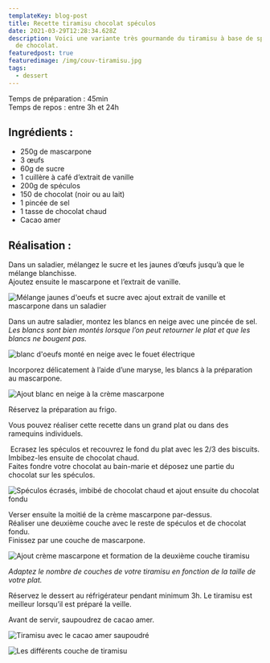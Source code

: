 ```yaml
---
templateKey: blog-post
title: Recette tiramisu chocolat spéculos
date: 2021-03-29T12:28:34.628Z
description: Voici une variante très gourmande du tiramisu à base de spéculos et
  de chocolat.
featuredpost: true
featuredimage: /img/couv-tiramisu.jpg
tags:
  - dessert
---
```

Temps de préparation : 45min\
Temps de repos : entre 3h et 24h

## Ingrédients :

* 250g de mascarpone
* 3 œufs
* 60g de sucre
* 1 cuillère à café d’extrait de vanille
* 200g de spéculos
* 150 de chocolat (noir ou au lait)
* 1 pincée de sel
* 1 tasse de chocolat chaud
* Cacao amer

## Réalisation :

Dans un saladier, mélangez le sucre et les jaunes d’œufs jusqu’à que le mélange blanchisse.\
Ajoutez ensuite le mascarpone et l’extrait de vanille. 

![Mélange jaunes d'oeufs et sucre avec ajout extrait de vanille et mascarpone dans un saladier  ](/img/ajout-mascarpone.jpg "Crème à la mascarpone ")

Dans un autre saladier, montez les blancs en neige avec une pincée de sel.\
*Les blancs sont bien montés lorsque l’on peut retourner le plat et que les blancs ne bougent pas.*

![blanc d'oeufs monté en neige avec le fouet électrique ](/img/blanc-monte-en-neige-.jpg "Blanc en neige ")

Incorporez délicatement à l’aide d’une maryse, les blancs à la préparation au mascarpone.

![Ajout blanc en neige à la crème mascarpone ](/img/ajout-blanc-neige-.jpg "Ajout blanc en neige ")

Réservez la préparation au frigo.

Vous pouvez réaliser cette recette dans un grand plat ou dans des ramequins individuels.

 Ecrasez les spéculos et recouvrez le fond du plat avec les 2/3 des biscuits. Imbibez-les ensuite de chocolat chaud.\
Faites fondre votre chocolat au bain-marie et déposez une partie du chocolat sur les spéculos.

![Spéculos écrasés, imbibé de chocolat chaud et ajout ensuite du chocolat fondu ](/img/premier-couche-tiramisu.jpg "Première couche tiramisu ")

Verser ensuite la moitié de la crème mascarpone par-dessus.\
Réaliser une deuxième couche avec le reste de spéculos et de chocolat fondu.\
Finissez par une couche de mascarpone.

![Ajout crème mascarpone et formation de la deuxième couche tiramisu ](/img/construction-tiramisu-.jpg "Deuxième couche tiramisu ")

*Adaptez le nombre de couches de votre tiramisu en fonction de la taille de votre plat.*

Réservez le dessert au réfrigérateur pendant minimum 3h. Le tiramisu est meilleur lorsqu’il est préparé la veille.

Avant de servir, saupoudrez de cacao amer.

![Tiramisu avec le cacao amer saupoudré ](/img/tiramisu-.jpg "Tiramisu ")

![Les différents couche de tiramisu ](/img/plat-tiramisu-.jpg "Plat tiramisu ")